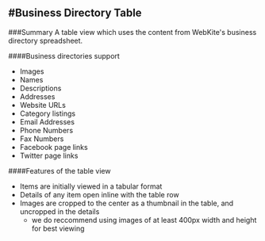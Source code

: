 #Business Directory Table
---
###Summary
A table view which uses the content from WebKite's business directory spreadsheet.

####Business directories support
* Images
* Names
* Descriptions
* Addresses
* Website URLs
* Category listings
* Email Addresses
* Phone Numbers
* Fax Numbers
* Facebook page links
* Twitter page links

####Features of the table view
* Items are initially viewed in a tabular format
* Details of any item open inline with the table row
* Images are cropped to the center as a thumbnail in the table, and uncropped in the details
	* we do reccommend using images of at least 400px width and height for best viewing